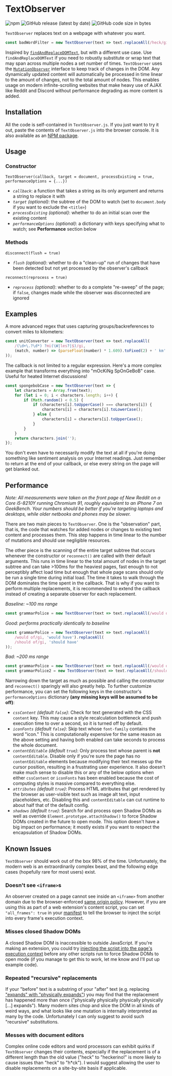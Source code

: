 # TextObserver

![npm](https://img.shields.io/npm/dt/textobserver)
![GitHub release (latest by date)](https://img.shields.io/github/v/release/DanielZTing/TextObserver)
![GitHub code size in bytes](https://img.shields.io/github/languages/code-size/DanielZTing/TextObserver)

`TextObserver` replaces text on a webpage with whatever you want.

```javascript
const badWordFilter = new TextObserver(text => text.replaceAll(/heck/gi, 'h*ck'));
```

Inspired by [`findAndReplaceDOMText`](https://github.com/padolsey/findAndReplaceDOMText), but with a different use case. Use `findAndReplaceDOMText` if you need to robustly substitute or wrap text that may span across multiple nodes a set number of times. `TextObserver` uses the [`MutationObserver`](https://developer.mozilla.org/en-US/docs/Web/API/MutationObserver) interface to keep track of changes in the DOM. Any dynamically updated content will automatically be processed in time linear to the amount of changes, not to the total amount of nodes. This enables usage on modern infinite-scrolling websites that make heavy use of AJAX like Reddit and Discord without performance degrading as more content is added.

## Installation

All the code is self-contained in `TextObserver.js`. If you just want to try it out, paste the contents of `TextObserver.js` into the browser console. It is also available as an [NPM package](https://www.npmjs.com/package/textobserver).


## Usage

### Constructor

`TextObserver(callback, target = document, processExisting = true, performanceOptions = {...})`

- *`callback`*: a function that takes a string as its only argument and returns a string to replace it with
- *`target` (optional)*: the subtree of the DOM to watch (set to `document.body` if you want to exclude the `<title>`)
- *`processExisting` (optional)*: whether to do an initial scan over the existing content
- *`performanceOptions` (optional)*: a dictionary with keys specifying what to watch; see **Performance** section below

### Methods

`disconnect(flush = true)`

- *`flush` (optional)*: whether to do a "clean-up" run of changes that have been detected but not yet processed by the observer's callback

`reconnect(reprocess = true)`

- *`reprocess` (optional)*: whether to do a complete "re-sweep" of the page; if `false`, changes made while the observer was disconnected are ignored

## Examples

A more advanced regex that uses capturing groups/backreferences to convert miles to kilometers:

```javascript
const unitConverter = new TextObserver(text => text.replaceAll(
    /(\d+\.?\d*) ?mi(\W|les?|$)/gi,
    (match, number) => (parseFloat(number) * 1.609).toFixed(2) + ' km'
));
```

The callback is not limited to a regular expression. Here's a more complex example that transforms everything into "mOcKiNg SpOnGeBoB" case. Useful for heated Internet discussions!

```javascript
const spongebobCase = new TextObserver(text => {
    let characters = Array.from(text);
    for (let i = 0; i < characters.length; i++) {
        if (Math.random() < 0.5) {
            if (characters[i].toUpperCase() === characters[i]) {
                characters[i] = characters[i].toLowerCase();
            } else {
                characters[i] = characters[i].toUpperCase();
            }
        }
    }
    return characters.join('');
});
```

You don't even have to necessarily modify the text at all if you're doing something like sentiment analysis on your Internet readings. Just remember to return at the end of your callback, or else every string on the page will get blanked out.

## Performance

*Note: All measurements were taken on the front page of New Reddit on a Core i5-8210Y running Chromium 91, roughly equivalent to an iPhone 7 on GeekBench. Your numbers should be better if you're targeting laptops and desktops, while older netbooks and phones may be slower.*

There are two main pieces to `TextObserver`. One is the "observation" part, that is, the code that watches for added nodes or changes to existing text content and processes them. This step happens in time linear to the number of mutations and should use negligible resources.

The other piece is the scanning of the entire target subtree that occurs whenever the constructor or `reconnect()` are called with their default arguments. This runs in time linear to the total amount of nodes in the target subtree and can take >100ms for the heaviest pages, fast enough to not perceptibly affect load time but enough that whole page scans should only be run a single time during initial load. The time it takes to walk through the DOM dominates the time spent in the callback. That is why if you want to perform multiple replacements, it is recommended to extend the callback instead of creating a separate observer for each replacement.

*Baseline: ~100 ms range*

```javascript
const grammarPolice = new TextObserver(text => text.replaceAll(/would of/gi, 'would have'));
```

*Good: performs practically identically to baseline*

```javascript
const grammarPolice = new TextObserver(text => text.replaceAll(
    /would of/gi, 'would have').replaceAll(
    /should of/gi, 'should have'
));
```

*Bad: ~200 ms range*

```javascript
const grammarPolice = new TextObserver(text => text.replaceAll(/would of/gi, 'would have'));
const grammarPolice2 = new TextObserver(text => text.replaceAll(/should of/gi, 'should have'));
```

Narrowing down the target as much as possible and calling the constructor and `reconnect()` sparingly will also greatly help. To further customize performance, you can set the following keys in the constructor's `performanceOptions` dictionary **(any missing keys will be assumed to be off)**:

- *`cssContent` (default `false`)*: Check for text generated with the CSS `content` key. This may cause a style recalculation bottleneck and push execution time to over a second, so it is turned off by default.
- *`iconFonts` (default `false`)*: Skip text whose `font-family` contains the word "icon." This is computationally expensive for the same reason as the above setting and having both enabled can take seconds to process the whole document.
- *`contentEditable` (default `true`)*: Only process text whose parent is **not** `contentEditable`. Disable only if you're sure the page has no `contentEditable` elements because modifying their text messes up the cursor position, resulting in a frustrating user experience. It also doesn't make much sense to disable this or any of the below options when either `cssContent` or `iconFonts` has been enabled because the cost of computing styles is massive compared to everything else.
- *`attributes` (default `true`)*: Process HTML attributes that get rendered by the browser as user-visible text such as image alt text, input placeholders, etc. Disabling this and `contentEditable` can cut runtime to about half that of the default config.
- *`shadows` (default `true`)*: Search for and process open Shadow DOMs as well as override `Element.prototype.attachShadow()` to force Shadow DOMs created in the future to open mode. This option doesn't have a big impact on performance; it mostly exists if you want to respect the encapsulation of Shadow DOMs.

## Known Issues

`TextObserver` should work out of the box 98% of the time. Unfortunately, the modern web is an extraordinarily complex beast, and the following edge cases (hopefully rare for most users) exist.

### Doesn't see `<iframe>`s
An observer created on a page cannot see inside an `<iframe>` from another domain due to the browser-enforced [same origin policy](https://developer.mozilla.org/en-US/docs/Web/Security/Same-origin_policy). However, if you are using this as part of a web extension's content script, you can set `"all_frames": true` in your [manifest](https://developer.mozilla.org/en-US/docs/Mozilla/Add-ons/WebExtensions/manifest.json/content_scripts) to tell the browser to inject the script into every frame's execution context.

### Misses closed Shadow DOMs
A closed Shadow DOM is inaccessible to outside JavaScript. If you're making an extension, you could try [injecting the script into the page's execution context](https://stackoverflow.com/q/54954383/16458492) before any other scripts run to force Shadow DOMs to open mode (if you manage to get this to work, let me know and I'll put up example code).

### Repeated "recursive" replacements
If your "before" text is a substring of your "after" text (e.g. replacing ["expands" with "physically expands"](https://xkcd.com/1625/)) you may find that the replacement has happened more than once ("physically physically physically physically [...] expands"). Many modern sites chop and slice the DOM in all kinds of weird ways, and what looks like one mutation is internally interpreted as many by the code. Unfortunately I can only suggest to avoid such "recursive" substitutions.

### Messes with document editors
Complex online code editors and word processors can exhibit quirks if `TextObserver` changes their contents, especially if the replacement is of a different length than the old value ("heck" to "heckerino!" is more likely to cause issues than "heck" to "h*ck"). I would suggest allowing the user to disable replacements on a site-by-site basis if applicable.
